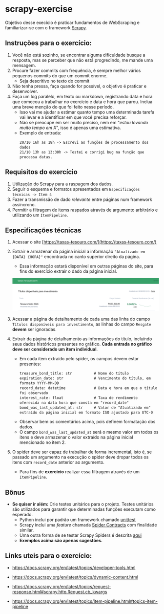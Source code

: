 # scrapy-exercise
Objetivo desse execício é praticar fundamentos de WebScraping e familiarizar-se com o framework 
[Scrapy](https://scrapy.org/).

## Instruções para o exercício:
1. Você não está sozinho, se encontrar alguma dificuldade busque a resposta, mas se perceber que não
está progredindo, me mande uma mensagem.
2. Procure fazer commits com frequência, é sempre melhor vários pequenos commits do que um commit enorme.
    * Seja descritivo no texto do commit
3. Não tenha pressa, faça quando for possível, o objetivo é praticar e desenvolver.
4. Faça um log paralelo, em texto ou markdown, registrando data e hora que comecou a trabalhar no 
exercício e data e hora que parou. Inclua uma breve menção do que foi feito nesse período. 
    * Isso vai me ajudar a estimar quanto tempo uma determinada tarefa vai levar e a identificar em
    que você precisa reforçar.
    * Não se preocupe em ser muito preciso, nem em "*estou levando muito tempo em X*", isso é apenas 
    uma estimativa.
    * Exemplo de entrada:
        ```
        20/10 16h as 18h -> Escrevi as funções de processamento dos dados
        21/10 13h as 13:30h -> Testei e corrigi bug na função que processa datas.
        ```

## Requisitos do exercício
1. Utilização do Scrapy para a raspagem dos dados.
2. Seguir o esquema e formatos apresentados em `Especificações técnicas -> Item 4`
3. Fazer a transmissão de dado *relevante* entre páginas num framework assíncrono.
4. Permitir a filtragem de items raspados através de argumento arbitrário e utilizando um `ItemPipeline`.

## Especificações técnicas
1. Acessar o site [https://taxas-tesouro.com/](https://taxas-tesouro.com/)
2. Extrair e armazenar da página inicial a informação `"Atualizado em {DATA} {HORA}"` encontrada no
canto superior direito da página.
    * Essa informação estará disponível em outras páginas do site, para fins do exercício extrair o
    dado da página inicial.

    ![Exemplo1](docs/ex1.png)
3. Acessar a página de detalhamento de cada uma das linha do campo `Títulos disponíveis para investimento`,
as linhas do campo `Resgate` **devem** ser ignoradas.
4. Extrair da página de detalhamento as informações do título, incluíndo seus dados históricos
presentes no gráfico. **Cada entrada no gráfico deve ser considerado um item individual**.
    * Em cada item extraído pelo spider, os campos devem estar presentes:
        ```
        treasure_bond_title: str          # Nome do título
        expiration_date: str              # Vencimento do título, em formato YYYY-MM-DD
        record_date: datetime             # Data e hora em que o título foi observado
        interest_rate: float              # Taxa de rendimento oferecida na data hora que consta em "record_date"
        bond_was_last_updated_at: str     # Valor de "Atualizado em" extraído da página inicial em formato ISO ajustado para UTC-0
        ```
    * Observar bem os comentários acima, pois definem formatação dos dados.
    * O campo `bond_was_last_updated_at` será o mesmo valor em todos os itens e deve armazenar o
    valor extraído na página inicial mencionado no item 2.
5. O spider deve ser capaz de trabalhar de forma incremental, isto é, se passado um argumento na
execução o spider deve dropar todos os itens com `record_date` anterior ao argumento.
    * Para fins de **exercício** realizar essa filtragem através de um `ItemPipeline`.

## Bônus
* **Se quiser ir além:** Crie testes unitários para o projeto. Testes unitários são utilizados para
garantir que determinadas funções executam como esperado.
    * Python inclui por padrão um framework chamado [unittest](https://docs.python.org/3/library/unittest.html)
    * Scrapy inclui uma *feature* chamada [Spider Contracts](https://docs.scrapy.org/en/latest/topics/contracts.html) com finalidade similar.
    * Uma outra forma de se testar Scrapy Spiders é descrita [aqui](https://stackoverflow.com/a/12741030)
    * **Exemplos acima são apenas sugestões.**


## Links uteis para o exercício:
- https://docs.scrapy.org/en/latest/topics/developer-tools.html

- https://docs.scrapy.org/en/latest/topics/dynamic-content.html

- https://docs.scrapy.org/en/latest/topics/request-response.html#scrapy.http.Request.cb_kwargs

- https://docs.scrapy.org/en/latest/topics/item-pipeline.html#topics-item-pipeline
